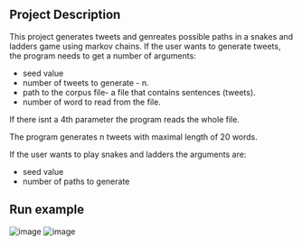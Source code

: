 ## Project Description
This project generates tweets and genreates possible paths in a snakes and ladders game using markov chains.
If the user wants to generate tweets, the program needs to get a number of arguments:
- seed value
- number of tweets to generate - n.
- path to the corpus file- a file that contains sentences (tweets).
- number of word to read from the file.
  
If there isnt a 4th parameter the program reads the whole file.

The program generates n tweets with maximal length of 20 words.

If the user wants to play snakes and ladders the arguments are:
- seed value
- number of paths to generate

## Run example
![image](https://github.com/lioraVes/Programming-Workshop-C-CPP/assets/135438143/8d7099f1-19e1-449c-886c-0a746e45d4f0)
![image](https://github.com/lioraVes/Programming-Workshop-C-CPP/assets/135438143/e8848595-462a-4b99-90c0-96a29195d4e1)
